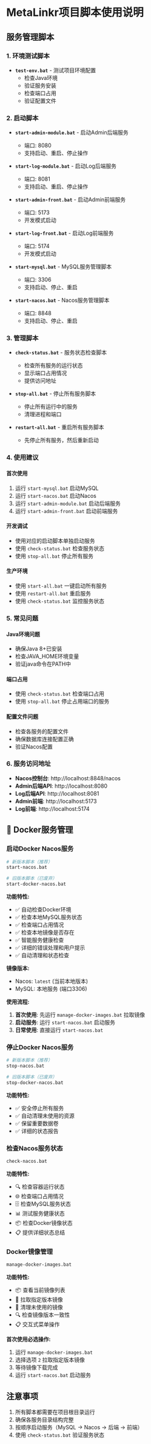 # MetaLinkr项目脚本使用说明

## 服务管理脚本

### 1. 环境测试脚本
- **`test-env.bat`** - 测试项目环境配置
  - 检查Java环境
  - 验证服务安装
  - 检查端口占用
  - 验证配置文件

### 2. 启动脚本
- **`start-admin-module.bat`** - 启动Admin后端服务
  - 端口: 8080
  - 支持启动、重启、停止操作

- **`start-log-module.bat`** - 启动Log后端服务
  - 端口: 8081
  - 支持启动、重启、停止操作

- **`start-admin-front.bat`** - 启动Admin前端服务
  - 端口: 5173
  - 开发模式启动

- **`start-log-front.bat`** - 启动Log前端服务
  - 端口: 5174
  - 开发模式启动

- **`start-mysql.bat`** - MySQL服务管理脚本
  - 端口: 3306
  - 支持启动、停止、重启

- **`start-nacos.bat`** - Nacos服务管理脚本
  - 端口: 8848
  - 支持启动、停止、重启

### 3. 管理脚本
- **`check-status.bat`** - 服务状态检查脚本
  - 检查所有服务的运行状态
  - 显示端口占用情况
  - 提供访问地址

- **`stop-all.bat`** - 停止所有服务脚本
  - 停止所有运行中的服务
  - 清理进程和端口

- **`restart-all.bat`** - 重启所有服务脚本
  - 先停止所有服务，然后重新启动

### 4. 使用建议

#### 首次使用
1. 运行 `start-mysql.bat` 启动MySQL
2. 运行 `start-nacos.bat` 启动Nacos
3. 运行 `start-admin-module.bat` 启动后端服务
4. 运行 `start-admin-front.bat` 启动前端服务

#### 开发调试
- 使用对应的启动脚本单独启动服务
- 使用 `check-status.bat` 检查服务状态
- 使用 `stop-all.bat` 停止所有服务

#### 生产环境
- 使用 `start-all.bat` 一键启动所有服务
- 使用 `restart-all.bat` 重启服务
- 使用 `check-status.bat` 监控服务状态

### 5. 常见问题

#### Java环境问题
- 确保Java 8+已安装
- 检查JAVA_HOME环境变量
- 验证java命令在PATH中

#### 端口占用
- 使用 `check-status.bat` 检查端口占用
- 使用 `stop-all.bat` 停止占用端口的服务

#### 配置文件问题
- 检查各服务的配置文件
- 确保数据库连接配置正确
- 验证Nacos配置

### 6. 服务访问地址
- **Nacos控制台**: http://localhost:8848/nacos
- **Admin后端API**: http://localhost:8080
- **Log后端API**: http://localhost:8081
- **Admin前端**: http://localhost:5173
- **Log前端**: http://localhost:5174

## 🐳 Docker服务管理

### 启动Docker Nacos服务
```bash
# 新版本脚本（推荐）
start-nacos.bat

# 旧版本脚本（已废弃）
start-docker-nacos.bat
```
**功能特性:**
- ✅ 自动检查Docker环境
- ✅ 检查本地MySQL服务状态
- ✅ 检查端口占用情况
- ✅ 检查本地镜像是否存在
- ✅ 智能服务健康检查
- ✅ 详细的错误处理和用户提示
- ✅ 自动清理和状态检查

**镜像版本:**
- Nacos: `latest` (当前本地版本)
- MySQL: 本地服务 (端口3306)

**使用流程:**
1. **首次使用**: 先运行 `manage-docker-images.bat` 拉取镜像
2. **启动服务**: 运行 `start-nacos.bat` 启动服务
3. **日常使用**: 直接运行 `start-nacos.bat`

### 停止Docker Nacos服务
```bash
# 新版本脚本（推荐）
stop-nacos.bat

# 旧版本脚本（已废弃）
stop-docker-nacos.bat
```
**功能特性:**
- ✅ 安全停止所有服务
- ✅ 自动清理未使用的资源
- ✅ 保留重要数据卷
- ✅ 详细的状态报告

### 检查Nacos服务状态
```bash
check-nacos.bat
```
**功能特性:**
- 🔍 检查容器运行状态
- 🌐 检查端口占用情况
- 🗄️ 检查MySQL服务状态
- 📊 测试服务健康状态
- 📦 检查Docker镜像状态
- 📋 提供详细状态总结

### Docker镜像管理
```bash
manage-docker-images.bat
```
**功能特性:**
- 📦 查看当前镜像列表
- 🔄 拉取指定版本镜像
- 🧹 清理未使用的镜像
- 🔍 检查镜像版本一致性
- 📋 交互式菜单操作

**首次使用必选操作:**
1. 运行 `manage-docker-images.bat`
2. 选择选项 `2` 拉取指定版本镜像
3. 等待镜像下载完成
4. 运行 `start-nacos.bat` 启动服务

## 注意事项
1. 所有脚本都需要在项目根目录运行
2. 确保各服务目录结构完整
3. 按顺序启动服务（MySQL → Nacos → 后端 → 前端）
4. 使用 `check-status.bat` 验证服务状态
